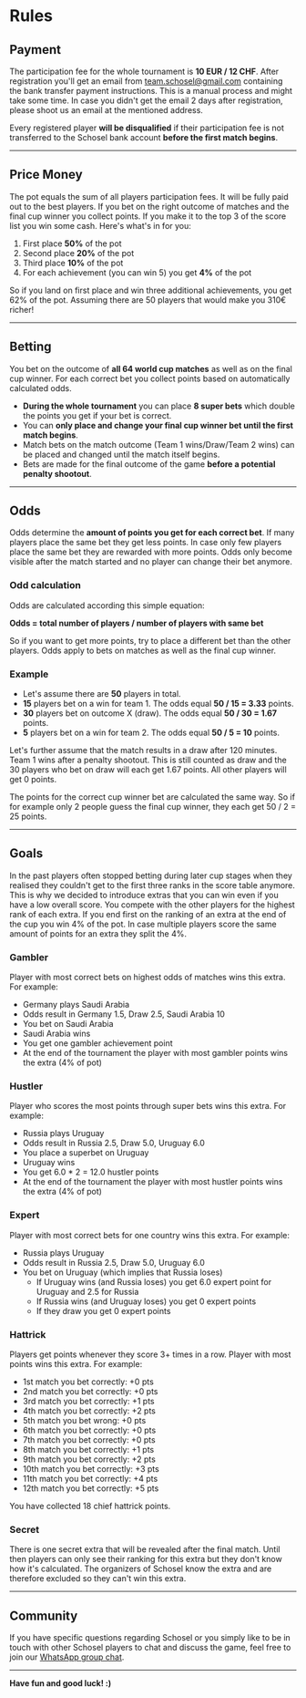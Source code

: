 
# Rules

## Payment
The participation fee for the whole tournament is **10 EUR / 12 CHF**. After registration you'll get an email from [team.schosel@gmail.com](mailto:team.schosel@gmail.com) containing the bank transfer payment instructions. This is a manual process and might take some time. In case you didn't get the email 2 days after registration, please shoot us an email at the mentioned address.

Every registered player **will be disqualified** if their participation fee is not transferred to the Schosel bank account **before the first match begins**.

---

## Price Money
The pot equals the sum of all players participation fees. It will be fully paid out to the best players. If you bet on the right outcome of matches and the final cup winner you collect points. If you make it to the top 3 of the score list you win some cash. Here's what's in for you:

  1. First place **50%** of the pot
  2. Second place **20%** of the pot
  3. Third place **10%** of the pot
  4. For each achievement (you can win 5) you get **4%** of the pot

So if you land on first place and win three additional achievements, you get 62% of the pot. Assuming there are 50 players that would make you 310€ richer!

---

## Betting
You bet on the outcome of **all 64 world cup matches** as well as on the final cup winner. For each correct bet you collect points based on automatically calculated odds.

* **During the whole tournament** you can place **8 super bets** which double the points you get if your bet is correct.
* You can **only place and change your final cup winner bet until the first match begins**.
* Match bets on the match outcome (Team 1 wins/Draw/Team 2 wins) can be placed and changed until the match itself begins.
* Bets are made for the final outcome of the game **before a potential penalty shootout**.

---

## Odds
Odds determine the **amount of points you get for each correct bet**. If many players place the same bet they get less points. In case only few players place the same bet they are rewarded with more points. Odds only become visible after the match started and no player can change their bet anymore.

### Odd calculation
Odds are calculated according this simple equation:

**Odds = total number of players / number of players with same bet**

So if you want to get more points, try to place a different bet than the other players. Odds apply to bets on matches as well as the final cup winner.

### Example

* Let's assume there are **50** players in total.
* **15** players bet on a win for team 1. The odds equal **50 / 15 = 3.33** points.
* **30** players bet on outcome X (draw). The odds equal **50 / 30 = 1.67** points.
* **5** players bet on a win for team 2. The odds equal **50 / 5 = 10** points.

Let's further assume that the match results in a draw after 120 minutes. Team 1 wins after a penalty shootout. This is still counted as draw and the 30 players who bet on draw will each get 1.67 points. All other players will get 0 points.

The points for the correct cup winner bet are calculated the same way. So if for example only 2 people guess the final cup winner, they each get 50 / 2 = 25 points.

---

## Goals
In the past players often stopped betting during later cup stages when they realised they couldn't get to the first three ranks in the score table anymore. This is why we decided to introduce extras that you can win even if you have a low overall score. You compete with the other players for the highest rank of each extra. If you end first on the ranking of an extra at the end of the cup you win 4% of the pot. In case multiple players score the same amount of points for an extra they split the 4%.

### Gambler
Player with most correct bets on highest odds of matches wins this extra.
For example:

* Germany plays Saudi Arabia
* Odds result in Germany 1.5, Draw 2.5, Saudi Arabia 10
* You bet on Saudi Arabia
* Saudi Arabia wins
* You get one gambler achievement point
* At the end of the tournament the player with most gambler points wins the extra (4% of pot)

### Hustler
Player who scores the most points through super bets wins this extra.
For example:

* Russia plays Uruguay
* Odds result in Russia 2.5, Draw 5.0, Uruguay 6.0
* You place a superbet on Uruguay
* Uruguay wins
* You get 6.0 * 2 = 12.0 hustler points
* At the end of the tournament the player with most hustler points wins the extra (4% of pot)

### Expert
Player with most correct bets for one country wins this extra.
For example:

* Russia plays Uruguay
* Odds result in Russia 2.5, Draw 5.0, Uruguay 6.0
* You bet on Uruguay (which implies that Russia loses)
  - If Uruguay wins (and Russia loses) you get 6.0 expert point for Uruguay and 2.5 for Russia
  - If Russia wins (and Uruguay loses) you get 0 expert points
  - If they draw you get 0 expert points

### Hattrick
Players get points whenever they score 3+ times in a row. Player with most points wins this extra.
For example:

* 1st match you bet correctly: +0 pts
* 2nd match you bet correctly: +0 pts
* 3rd match you bet correctly: +1 pts
* 4th match you bet correctly: +2 pts
* 5th match you bet wrong: +0 pts
* 6th match you bet correctly: +0 pts
* 7th match you bet correctly: +0 pts
* 8th match you bet correctly: +1 pts
* 9th match you bet correctly: +2 pts
* 10th match you bet correctly: +3 pts
* 11th match you bet correctly: +4 pts
* 12th match you bet correctly: +5 pts

You have collected 18 chief hattrick points.

### Secret
There is one secret extra that will be revealed after the final match. Until then players can only see their ranking for this extra but they don't know how it's calculated. The organizers of Schosel know the extra and are therefore excluded so they can't win this extra.

---

## Community
If you have specific questions regarding Schosel or you simply like to be in touch with other Schosel players to chat and discuss the game, feel free to join our [WhatsApp group chat](https://chat.whatsapp.com/50I08RtgO1LJnDdXetLmL0).

---

**Have fun and good luck! :)**
